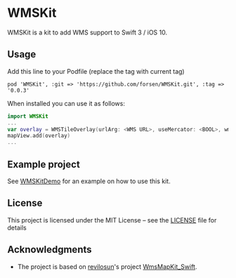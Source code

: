 # WMSKit
WMSKit is a kit to add WMS support to Swift 3 / iOS 10. 

## Usage
Add this line to your Podfile (replace the tag with current tag)
```
pod 'WMSKit', :git => 'https://github.com/forsen/WMSKit.git', :tag => '0.0.3'
```

When installed you can use it as follows:
```Swift
import WMSKit
...
var overlay = WMSTileOverlay(urlArg: <WMS URL>, useMercator: <BOOL>, wmsVersion: <WMSVERSION>)
mapView.add(overlay)
...
```

## Example project
See [WMSKitDemo](https://github.com/forsen/WMSKitDemo) for an example on how to use this kit. 

## License
This project is licensed under the MIT License – see the [LICENSE](../master/LICENSE) file for details

## Acknowledgments
* The project is based on [revilosun](https://github.com/revilosun)'s project [WmsMapKit_Swift](https://github.com/revilosun/WmsMapKit_Swift).
